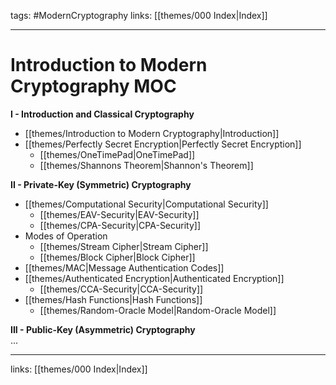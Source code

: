 tags: #ModernCryptography
links:  [[themes/000 Index|Index]]

---
# Introduction to Modern Cryptography MOC

**I - Introduction and Classical Cryptography**  
- [[themes/Introduction to Modern Cryptography|Introduction]]  
- [[themes/Perfectly Secret Encryption|Perfectly Secret Encryption]]  
    - [[themes/OneTimePad|OneTimePad]]  
    - [[themes/Shannons Theorem|Shannon's Theorem]]  
  
**II - Private-Key (Symmetric) Cryptography**  
- [[themes/Computational Security|Computational Security]]  
    - [[themes/EAV-Security|EAV-Security]]  
    - [[themes/CPA-Security|CPA-Security]]  
- Modes of Operation
    - [[themes/Stream Cipher|Stream Cipher]]  
    - [[themes/Block Cipher|Block Cipher]]  
- [[themes/MAC|Message Authentication Codes]]  
- [[themes/Authenticated Encryption|Authenticated Encryption]]  
    - [[themes/CCA-Security|CCA-Security]]  
- [[themes/Hash Functions|Hash Functions]]  
    - [[themes/Random-Oracle Model|Random-Oracle Model]]  
  
**III - Public-Key (Asymmetric) Cryptography**  
...

---
links:  [[themes/000 Index|Index]]